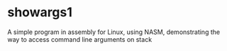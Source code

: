 # showargs1
A simple program in assembly for Linux, using NASM,
 demonstrating the way to access command line arguments on stack
